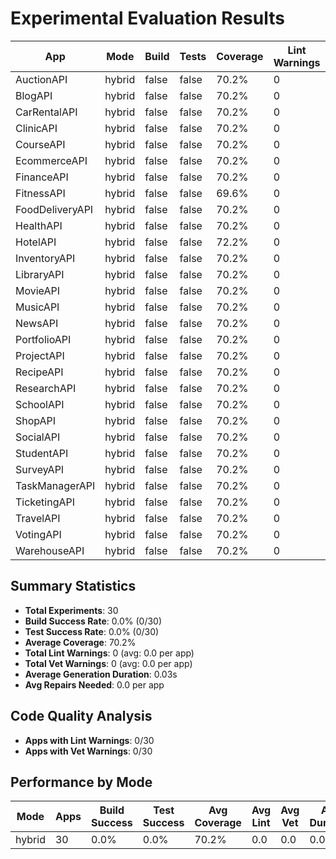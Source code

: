 # Experimental Evaluation Results

| App | Mode | Build | Tests | Coverage | Lint Warnings | Vet Warnings | Primary Success | Repairs | Fixes | Duration (s) |
|-----|------|-------|-------|----------|---------------|--------------|-----------------|---------|-------|--------------|
| AuctionAPI | hybrid | false | false | 70.2% | 0 | 0 | true | 0 | 11 | 0.01 |
| BlogAPI | hybrid | false | false | 70.2% | 0 | 0 | true | 0 | 11 | 0.02 |
| CarRentalAPI | hybrid | false | false | 70.2% | 0 | 0 | true | 0 | 11 | 0.03 |
| ClinicAPI | hybrid | false | false | 70.2% | 0 | 0 | true | 0 | 11 | 0.03 |
| CourseAPI | hybrid | false | false | 70.2% | 0 | 0 | true | 0 | 11 | 0.03 |
| EcommerceAPI | hybrid | false | false | 70.2% | 0 | 0 | true | 0 | 14 | 0.03 |
| FinanceAPI | hybrid | false | false | 70.2% | 0 | 0 | true | 0 | 11 | 0.03 |
| FitnessAPI | hybrid | false | false | 69.6% | 0 | 0 | true | 0 | 14 | 0.02 |
| FoodDeliveryAPI | hybrid | false | false | 70.2% | 0 | 0 | true | 0 | 11 | 0.02 |
| HealthAPI | hybrid | false | false | 70.2% | 0 | 0 | true | 0 | 11 | 0.02 |
| HotelAPI | hybrid | false | false | 72.2% | 0 | 0 | true | 0 | 11 | 0.03 |
| InventoryAPI | hybrid | false | false | 70.2% | 0 | 0 | true | 0 | 11 | 0.02 |
| LibraryAPI | hybrid | false | false | 70.2% | 0 | 0 | true | 0 | 11 | 0.03 |
| MovieAPI | hybrid | false | false | 70.2% | 0 | 0 | true | 0 | 11 | 0.02 |
| MusicAPI | hybrid | false | false | 70.2% | 0 | 0 | true | 0 | 11 | 0.03 |
| NewsAPI | hybrid | false | false | 70.2% | 0 | 0 | true | 0 | 11 | 0.03 |
| PortfolioAPI | hybrid | false | false | 70.2% | 0 | 0 | true | 0 | 11 | 0.03 |
| ProjectAPI | hybrid | false | false | 70.2% | 0 | 0 | true | 0 | 11 | 0.03 |
| RecipeAPI | hybrid | false | false | 70.2% | 0 | 0 | true | 0 | 11 | 0.03 |
| ResearchAPI | hybrid | false | false | 70.2% | 0 | 0 | true | 0 | 11 | 0.03 |
| SchoolAPI | hybrid | false | false | 70.2% | 0 | 0 | true | 0 | 11 | 0.03 |
| ShopAPI | hybrid | false | false | 70.2% | 0 | 0 | true | 0 | 17 | 0.03 |
| SocialAPI | hybrid | false | false | 70.2% | 0 | 0 | true | 0 | 11 | 0.01 |
| StudentAPI | hybrid | false | false | 70.2% | 0 | 0 | true | 0 | 11 | 0.03 |
| SurveyAPI | hybrid | false | false | 70.2% | 0 | 0 | true | 0 | 11 | 0.04 |
| TaskManagerAPI | hybrid | false | false | 70.2% | 0 | 0 | true | 0 | 11 | 0.03 |
| TicketingAPI | hybrid | false | false | 70.2% | 0 | 0 | true | 0 | 14 | 0.03 |
| TravelAPI | hybrid | false | false | 70.2% | 0 | 0 | true | 0 | 11 | 0.03 |
| VotingAPI | hybrid | false | false | 70.2% | 0 | 0 | true | 0 | 11 | 0.02 |
| WarehouseAPI | hybrid | false | false | 70.2% | 0 | 0 | true | 0 | 11 | 0.03 |

## Summary Statistics

- **Total Experiments**: 30
- **Build Success Rate**: 0.0% (0/30)
- **Test Success Rate**: 0.0% (0/30)
- **Average Coverage**: 70.2%
- **Total Lint Warnings**: 0 (avg: 0.0 per app)
- **Total Vet Warnings**: 0 (avg: 0.0 per app)
- **Average Generation Duration**: 0.03s
- **Avg Repairs Needed**: 0.0 per app

## Code Quality Analysis

- **Apps with Lint Warnings**: 0/30
- **Apps with Vet Warnings**: 0/30

## Performance by Mode

| Mode | Apps | Build Success | Test Success | Avg Coverage | Avg Lint | Avg Vet | Avg Duration |
|------|------|---------------|--------------|--------------|----------|---------|---------------|
| hybrid | 30 | 0.0% | 0.0% | 70.2% | 0.0 | 0.0 | 0.03s |
